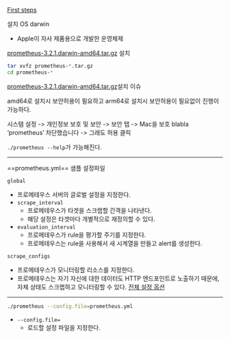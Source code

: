 [First steps](https://prometheus.io/docs/introduction/first_steps/)

설치 OS darwin
- Apple이 자사 제품용으로 개발한 운영체제

[prometheus-3.2.1.darwin-amd64.tar.gz](https://github.com/prometheus/prometheus/releases/download/v3.2.1/prometheus-3.2.1.darwin-amd64.tar.gz) 설치
```bash
tar xvfz prometheus-*.tar.gz
cd prometheus-*
```

[prometheus-3.2.1.darwin-amd64.tar.gz](https://github.com/prometheus/prometheus/releases/download/v3.2.1/prometheus-3.2.1.darwin-amd64.tar.gz)설치 이슈

amd64로 설치시 보안허용이 필요하고
arm64로 설치시 보안허용이 필요없이 진행이 가능하다.

시스템 설정 -> 개인정보 보호 및 보안 -> 보안 탭 -> Mac을 보호 blabla ‘prometheus’ 차단했습니다 -> 그래도 허용 클릭

`./prometheus --help`가 가능해진다.
****
==prometheus.yml== 샘플 설정파일

`global`
- 프로메테우스 서버의 글로벌 설정을 지정한다.
- `scrape_interval`
	- 프로메테우스가 타겟을 스크랩할 간격을 나타낸다.
	- 해당 설정은 타겟마다 개별적으로 재정의할 수 있다.
- `evaluation_interval`
	- 프로메테우스가 rule을 평가할 주기를 지정한다.
	- 프로메테우스는 rule을 사용해서 새 시계열을 만들고 alert를 생성한다.

`scrape_configs`
- 프로메테우스가 모니터링할 리소스를 지정한다.
- 프로메테우스는 자기 자신에 대한 데이터도 HTTP 엔드포인트로 노출하기 때문에, 자체 상태도 스크랩하고 모니터링할 수 있다.
[전체 설정 옵션](https://prometheus.io/docs/prometheus/latest/configuration/configuration/)
****
````bash
./prometheus --config.file=prometheus.yml
````
- `--config.file=`
	- 로드할 설정 파일을 지정한다.